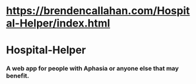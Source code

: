 # https://brendencallahan.com/Hospital-Helper/index.html

# Hospital-Helper
### A web app for people with Aphasia or anyone else that may benefit.
